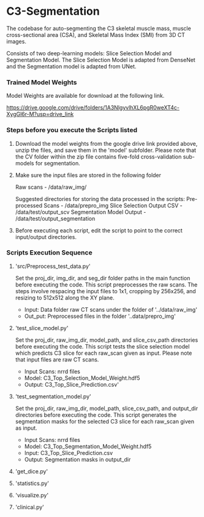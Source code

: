 # C3-Segmentation

The codebase for auto-segmenting the C3 skeletal muscle mass, muscle cross-sectional area (CSA), and Skeletal Mass Index (SMI) from 3D CT images.

Consists of two deep-learning models: Slice Selection Model and Segmentation Model. The Slice Selection Model is adapted from DenseNet and the Segmentation model is adapted from UNet.


### Trained Model Weights 

Model Weights are available for download at the following link.

https://drive.google.com/drive/folders/1A3NlgyvlhXL6pgR0weXT4c-XygGl6r-M?usp=drive_link

### Steps before you execute the Scripts listed 

1. Download the model weights from the google drive link provided above, unzip the files, and save them in the 'model' subfolder. Please note that the CV folder within the zip file contains five-fold cross-validation sub-models for segmentation.

2. Make sure the input files are stored in the following folder

   Raw scans - /data/raw_img/

   Suggested directories for storing the data processed in the scripts:
   Pre-processed Scans - /data/prepro_img
   Slice Selection Output CSV - /data/test/output_scv
   Segmentation Model Output - /data/test/output_segmentation 
  
3. Before executing each script, edit the script to point to the correct input/output directories.
   

### Scripts Execution Sequence

1. 'src/Preprocess_test_data.py'

      Set the proj_dir, img_dir, and seg_dir folder paths in the main function before executing the code.
      This script preprocesses the raw scans. The steps involve respacing the input files to 1x1, cropping by 256x256, and resizing to 512x512 along the XY plane.
      - Input: Data folder raw CT scans under the folder of '../data/raw_img'
      - Out_put: Preprocessed files in the folder '..data/prepro_img'
    
2. 'test_slice_model.py'

      Set the proj_dir, raw_img_dir, model_path, and slice_csv_path directories before executing the code. 
      This script tests the slice selection model which predicts C3 slice for each raw_scan given as input. Please note that input files are raw CT scans. 
      - Input Scans: nrrd files
      - Model: C3_Top_Selection_Model_Weight.hdf5 
      - Output: C3_Top_Slice_Prediction.csv' 


3. 'test_segmentation_model.py'

   	Set the proj_dir, raw_img_dir, model_path, slice_csv_path, and output_dir directories before executing the code. 
	This script generates the segmentation masks for the selected C3 slice for each raw_scan given as input.
   	- Input Scans: nrrd files
 	- Model: C3_Top_Segmentation_Model_Weight.hdf5 
 	- Input: C3_Top_Slice_Prediction.csv
 	- Output: Segmentation masks in output_dir


5. 'get_dice.py'

6. 'statistics.py'

7. 'visualize.py'

8. 'clinical.py'

